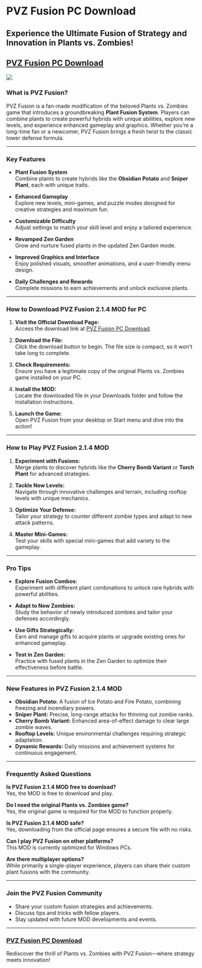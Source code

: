 # PVZ Fusion PC Download
## Experience the Ultimate Fusion of Strategy and Innovation in Plants vs. Zombies!

## [PVZ Fusion PC Download](https://pvzfusion.io/pvz-fusion-pc-download?utm=github)

![](https://camo.githubusercontent.com/8ce6cd859cf39b670abfcf933b49c49c3051f8d6622fa9e26dc24a4c8068044e/68747470733a2f2f74727574682e626168616d75742e636f6d2e74772f7330312f3230323430392f33303732316634313435373239666665383665613134356263373533316630642e4a5047)

### What is PVZ Fusion?
PVZ Fusion is a fan-made modification of the beloved Plants vs. Zombies game that introduces a groundbreaking **Plant Fusion System**. Players can combine plants to create powerful hybrids with unique abilities, explore new levels, and experience enhanced gameplay and graphics. Whether you’re a long-time fan or a newcomer, PVZ Fusion brings a fresh twist to the classic tower defense formula.

---

### Key Features
- **Plant Fusion System**  
  Combine plants to create hybrids like the **Obsidian Potato** and **Sniper Plant**, each with unique traits.
  
- **Enhanced Gameplay**  
  Explore new levels, mini-games, and puzzle modes designed for creative strategies and maximum fun.

- **Customizable Difficulty**  
  Adjust settings to match your skill level and enjoy a tailored experience.

- **Revamped Zen Garden**  
  Grow and nurture fused plants in the updated Zen Garden mode.

- **Improved Graphics and Interface**  
  Enjoy polished visuals, smoother animations, and a user-friendly menu design.

- **Daily Challenges and Rewards**  
  Complete missions to earn achievements and unlock exclusive plants.

---

### How to Download PVZ Fusion 2.1.4 MOD for PC
1. **Visit the Official Download Page:**  
   Access the download link at [PVZ Fusion PC Download](https://pvzfusion.io/pvz-fusion-pc-download).

2. **Download the File:**  
   Click the download button to begin. The file size is compact, so it won't take long to complete.

3. **Check Requirements:**  
   Ensure you have a legitimate copy of the original Plants vs. Zombies game installed on your PC.

4. **Install the MOD:**  
   Locate the downloaded file in your Downloads folder and follow the installation instructions.

5. **Launch the Game:**  
   Open PVZ Fusion from your desktop or Start menu and dive into the action!

---

### How to Play PVZ Fusion 2.1.4 MOD
1. **Experiment with Fusions:**  
   Merge plants to discover hybrids like the **Cherry Bomb Variant** or **Torch Plant** for advanced strategies.

2. **Tackle New Levels:**  
   Navigate through innovative challenges and terrain, including rooftop levels with unique mechanics.

3. **Optimize Your Defense:**  
   Tailor your strategy to counter different zombie types and adapt to new attack patterns.

4. **Master Mini-Games:**  
   Test your skills with special mini-games that add variety to the gameplay.

---

### Pro Tips
- **Explore Fusion Combos:**  
  Experiment with different plant combinations to unlock rare hybrids with powerful abilities.
  
- **Adapt to New Zombies:**  
  Study the behavior of newly introduced zombies and tailor your defenses accordingly.

- **Use Gifts Strategically:**  
  Earn and manage gifts to acquire plants or upgrade existing ones for enhanced gameplay.

- **Test in Zen Garden:**  
  Practice with fused plants in the Zen Garden to optimize their effectiveness before battle.

---

### New Features in PVZ Fusion 2.1.4 MOD
- **Obsidian Potato:** A fusion of Ice Potato and Fire Potato, combining freezing and incendiary powers.
- **Sniper Plant:** Precise, long-range attacks for thinning out zombie ranks.
- **Cherry Bomb Variant:** Enhanced area-of-effect damage to clear large zombie waves.
- **Rooftop Levels:** Unique environmental challenges requiring strategic adaptation.
- **Dynamic Rewards:** Daily missions and achievement systems for continuous engagement.

---

### Frequently Asked Questions
**Is PVZ Fusion 2.1.4 MOD free to download?**  
Yes, the MOD is free to download and play.

**Do I need the original Plants vs. Zombies game?**  
Yes, the original game is required for the MOD to function properly.

**Is PVZ Fusion 2.1.4 MOD safe?**  
Yes, downloading from the official page ensures a secure file with no risks.

**Can I play PVZ Fusion on other platforms?**  
This MOD is currently optimized for Windows PCs.

**Are there multiplayer options?**  
While primarily a single-player experience, players can share their custom plant fusions with the community.

---

### Join the PVZ Fusion Community
- Share your custom fusion strategies and achievements.  
- Discuss tips and tricks with fellow players.  
- Stay updated with future MOD developments and events.

---

### [PVZ Fusion PC Download](https://pvzfusion.io/pvz-fusion-pc-download)

Rediscover the thrill of Plants vs. Zombies with PVZ Fusion—where strategy meets innovation!
